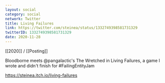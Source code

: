 ```yaml
---
layout: social
category: social
network: Twitter
title: Living Failures
link: https://twitter.com/steinea/status/1332749398581731329
twitterID: 1332749398581731329
date: 2020-11-28
---
```


[[2020]] / [[Posting]]

Bloodborne meets @pangalactic's The Wretched in Living Failures, a game I wrote and didn't finish for #FailingEntityJam

<https://steinea.itch.io/living-failures>
